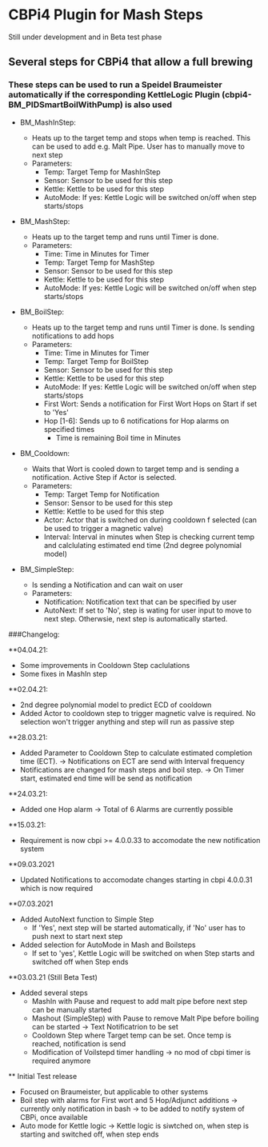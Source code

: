# CBPi4 Plugin for Mash Steps

Still under development and in Beta test phase 

## Several steps for CBPi4 that allow a full brewing
### These steps can be used to run a Speidel Braumeister automatically if the corresponding KettleLogic Plugin (cbpi4-BM_PIDSmartBoilWithPump) is also used

- BM_MashInStep:
	- Heats up to the target temp and stops when temp is reached. This can be used to add e.g. Malt Pipe. User has to manually move to next step
	- Parameters:
		- Temp: Target Temp for MashInStep
		- Sensor: Sensor to be used for this step
		- Kettle: Kettle to be used for this step
		- AutoMode: If yes: Kettle Logic will be switched on/off when step starts/stops

- BM_MashStep:
	- Heats up to the target temp and runs until Timer is done.
	- Parameters:
		- Time: Time in Minutes for Timer
		- Temp: Target Temp for MashStep
		- Sensor: Sensor to be used for this step
		- Kettle: Kettle to be used for this step
		- AutoMode: If yes: Kettle Logic will be switched on/off when step starts/stops

- BM_BoilStep:
	- Heats up to the target temp and runs until Timer is done. Is sending notifications to add hops
	- Parameters:
		- Time: Time in Minutes for Timer
		- Temp: Target Temp for BoilStep
		- Sensor: Sensor to be used for this step
		- Kettle: Kettle to be used for this step
		- AutoMode: If yes: Kettle Logic will be switched on/off when step starts/stops
		- First Wort: Sends a notification for First Wort Hops on Start if set to 'Yes'
		- Hop [1-6]: Sends up to 6 notifications for Hop alarms on specified times
			- Time is remaining Boil time in Minutes

- BM_Cooldown:
	- Waits that Wort is cooled down to target temp and is sending a notification. Active Step if Actor is selected.
	- Parameters:
		- Temp: Target Temp for Notification
		- Sensor: Sensor to be used for this step
		- Kettle: Kettle to be used for this step
		- Actor: Actor that is switched on during cooldown f selected (can be used to trigger a magnetic valve)
		- Interval: Interval in minutes when Step is checking current temp and calclulating estimated end time (2nd degree polynomial model)

- BM_SimpleStep:
	- Is sending a Notification and can wait on user
	- Parameters:
		- Notification: Notification text that can be specified by user
		- AutoNext: If set to 'No', step is wating for user input to move to next step. Otherwsie, next step is automatically started.

###Changelog:

**04.04.21:

- Some improvements in Cooldown Step caclulations
- Some fixes in MashIn step

**02.04.21:

- 2nd degree polynomial model to predict ECD of cooldown
- Added Actor to cooldown step to trigger magnetic valve is required. No selection won't trigger anything and step will run as passive step

**28.03.21:

- Added Parameter to Cooldown Step to calculate estimated completion time (ECT). -> Notifications on ECT are send with Interval frequency
- Notifications are changed for mash steps and boil step. -> On Timer start, estimated end time will be send as notification

**24.03.21:

- Added one Hop alarm -> Total of 6 Alarms are currently possible

**15.03.21:

- Requirement is now cbpi >= 4.0.0.33 to accomodate the new notification system

**09.03.2021

- Updated Notifications to accomodate changes starting in cbpi 4.0.0.31 which is now required

**07.03.2021

- Added AutoNext function to Simple Step
	- If 'Yes', next step will be started automatically, if 'No' user has to push next to start next step
- Added selection for AutoMode in Mash and Boilsteps
	- If set to 'yes', Kettle Logic will be switched on when Step starts and switched off when Step ends

**03.03.21 (Still Beta Test)

- Added several steps
	- MashIn with Pause and request to add malt pipe before next step can be manually started
	- Mashout (SimpleStep) with Pause to remove Malt Pipe before boiling can be started -> Text Notificatrion to be set
	- Cooldown Step where Target temp can be set. Once temp is reached, notification is send
	- Modification of Voilstepd timer handling -> no mod of cbpi timer is required anymore
	
** Initial Test release

- Focused on Braumeister, but applicable to other systems
- Boil step with alarms for First wort and 5 Hop/Adjunct additions
-> currently only notification in bash -> to be added to notify system of CBPi, once available
- Auto mode for Kettle logic
-> Kettle logic is siwtched on, when step is starting and switched off, when step ends
